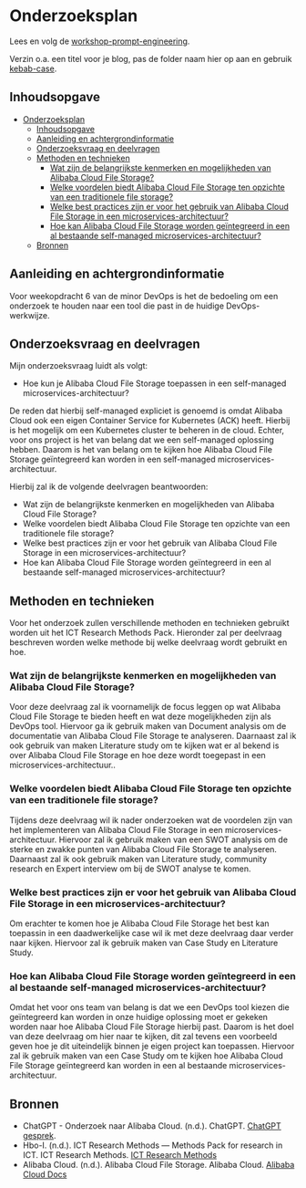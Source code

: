 # Onderzoeksplan

Lees en volg de [workshop-prompt-engineering](https://minordevops.nl/week-5-slack-ops/workshop-onderzoeksplan-prompt-engineering.html).

Verzin o.a. een titel voor je blog, pas de folder naam hier op aan en gebruik [kebab-case](https://en.toolpage.org/tool/kebabcase).

## Inhoudsopgave

- [Onderzoeksplan](#onderzoeksplan)
  - [Inhoudsopgave](#inhoudsopgave)
  - [Aanleiding en achtergrondinformatie](#aanleiding-en-achtergrondinformatie)
  - [Onderzoeksvraag en deelvragen](#onderzoeksvraag-en-deelvragen)
  - [Methoden en technieken](#methoden-en-technieken)
    - [Wat zijn de belangrijkste kenmerken en mogelijkheden van Alibaba Cloud File Storage?](#wat-zijn-de-belangrijkste-kenmerken-en-mogelijkheden-van-alibaba-cloud-file-storage)
    - [Welke voordelen biedt Alibaba Cloud File Storage ten opzichte van een traditionele file storage?](#welke-voordelen-biedt-alibaba-cloud-file-storage-ten-opzichte-van-een-traditionele-file-storage)
    - [Welke best practices zijn er voor het gebruik van Alibaba Cloud File Storage in een microservices-architectuur?](#welke-best-practices-zijn-er-voor-het-gebruik-van-alibaba-cloud-file-storage-in-een-microservices-architectuur)
    - [Hoe kan Alibaba Cloud File Storage worden geïntegreerd in een al bestaande self-managed microservices-architectuur?](#hoe-kan-alibaba-cloud-file-storage-worden-geïntegreerd-in-een-al-bestaande-self-managed-microservices-architectuur)
  - [Bronnen](#bronnen)

## Aanleiding en achtergrondinformatie

Voor weekopdracht 6 van de minor DevOps is het de bedoeling om een onderzoek te houden naar een tool die past in de huidige DevOps-werkwijze.

## Onderzoeksvraag en deelvragen

Mijn onderzoeksvraag luidt als volgt:

- Hoe kun je Alibaba Cloud File Storage toepassen in een self-managed microservices-architectuur?

De reden dat hierbij self-managed expliciet is genoemd is omdat Alibaba Cloud ook een eigen Container Service for Kubernetes (ACK) heeft. Hierbij is het mogelijk om een Kubernetes cluster te beheren in de cloud. Echter, voor ons project is het van belang dat we een self-managed oplossing hebben. Daarom is het van belang om te kijken hoe Alibaba Cloud File Storage geïntegreerd kan worden in een self-managed microservices-architectuur.

Hierbij zal ik de volgende deelvragen beantwoorden:

- Wat zijn de belangrijkste kenmerken en mogelijkheden van Alibaba Cloud File Storage?
- Welke voordelen biedt Alibaba Cloud File Storage ten opzichte van een traditionele file storage?
- Welke best practices zijn er voor het gebruik van Alibaba Cloud File Storage in een microservices-architectuur?
- Hoe kan Alibaba Cloud File Storage worden geïntegreerd in een al bestaande self-managed microservices-architectuur?

## Methoden en technieken

Voor het onderzoek zullen verschillende methoden en technieken gebruikt worden uit het ICT Research Methods Pack. Hieronder zal per deelvraag beschreven worden welke methode bij welke deelvraag wordt gebruikt en hoe.

### Wat zijn de belangrijkste kenmerken en mogelijkheden van Alibaba Cloud File Storage?

Voor deze deelvraag zal ik voornamelijk de focus leggen op wat Alibaba Cloud File Storage te bieden heeft en wat deze mogelijkheden zijn als DevOps tool. Hiervoor ga ik gebruik maken van Document analysis om de documentatie van Alibaba Cloud File Storage te analyseren. Daarnaast zal ik ook gebruik van maken Literature study om te kijken wat er al bekend is over Alibaba Cloud File Storage en hoe deze wordt toegepast in een microservices-architectuur..

### Welke voordelen biedt Alibaba Cloud File Storage ten opzichte van een traditionele file storage?

Tijdens deze deelvraag wil ik nader onderzoeken wat de voordelen zijn van het implementeren van Alibaba Cloud File Storage in een microservices-architectuur. Hiervoor zal ik gebruik maken van een SWOT analysis om de sterke en zwakke punten van Alibaba Cloud File Storage te analyseren. Daarnaast zal ik ook gebruik maken van Literature study, community research en Expert interview om bij de SWOT analyse te komen.

### Welke best practices zijn er voor het gebruik van Alibaba Cloud File Storage in een microservices-architectuur?

Om erachter te komen hoe je Alibaba Cloud File Storage het best kan toepassin in een daadwerkelijke case wil ik met deze deelvraag daar verder naar kijken. Hiervoor zal ik gebruik maken van Case Study en Literature Study.

### Hoe kan Alibaba Cloud File Storage worden geïntegreerd in een al bestaande self-managed microservices-architectuur?

Omdat het voor ons team van belang is dat we een DevOps tool kiezen die geïntegreerd kan worden in onze huidige oplossing moet er gekeken worden naar hoe Alibaba Cloud File Storage hierbij past. Daarom is het doel van deze deelvraag om hier naar te kijken, dit zal tevens een voorbeeld geven hoe je dit uiteindelijk binnen je eigen project kan toepassen. Hiervoor zal ik gebruik maken van een Case Study om te kijken hoe Alibaba Cloud File Storage geïntegreerd kan worden in een al bestaande microservices-architectuur.

## Bronnen

- ChatGPT - Onderzoek naar Alibaba Cloud. (n.d.). ChatGPT. [ChatGPT gesprek](https://chatgpt.com/share/67057fd3-82d8-8007-b8f8-f11df95f9414).
- Hbo-I. (n.d.). ICT Research Methods — Methods Pack for research in ICT. ICT Research Methods. [ICT Research Methods](https://ictresearchmethods.nl/)
- Alibaba Cloud. (n.d.). Alibaba Cloud File Storage. Alibaba Cloud. [Alibaba Cloud Docs](https://www.alibabacloud.com/product/nas)
